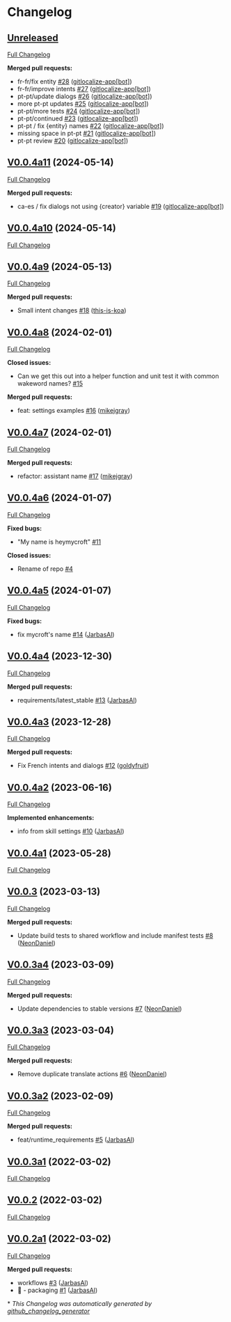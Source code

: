# Changelog

## [Unreleased](https://github.com/OpenVoiceOS/skill-ovos-personal/tree/HEAD)

[Full Changelog](https://github.com/OpenVoiceOS/skill-ovos-personal/compare/V0.0.4a11...HEAD)

**Merged pull requests:**

- fr-fr/fix entity [\#28](https://github.com/OpenVoiceOS/skill-ovos-personal/pull/28) ([gitlocalize-app[bot]](https://github.com/apps/gitlocalize-app))
- fr-fr/improve intents [\#27](https://github.com/OpenVoiceOS/skill-ovos-personal/pull/27) ([gitlocalize-app[bot]](https://github.com/apps/gitlocalize-app))
- pt-pt/update dialogs [\#26](https://github.com/OpenVoiceOS/skill-ovos-personal/pull/26) ([gitlocalize-app[bot]](https://github.com/apps/gitlocalize-app))
- more pt-pt updates [\#25](https://github.com/OpenVoiceOS/skill-ovos-personal/pull/25) ([gitlocalize-app[bot]](https://github.com/apps/gitlocalize-app))
- pt-pt/more tests [\#24](https://github.com/OpenVoiceOS/skill-ovos-personal/pull/24) ([gitlocalize-app[bot]](https://github.com/apps/gitlocalize-app))
- pt-pt/continued [\#23](https://github.com/OpenVoiceOS/skill-ovos-personal/pull/23) ([gitlocalize-app[bot]](https://github.com/apps/gitlocalize-app))
- pt-pt / fix {entity} names [\#22](https://github.com/OpenVoiceOS/skill-ovos-personal/pull/22) ([gitlocalize-app[bot]](https://github.com/apps/gitlocalize-app))
- missing space in pt-pt [\#21](https://github.com/OpenVoiceOS/skill-ovos-personal/pull/21) ([gitlocalize-app[bot]](https://github.com/apps/gitlocalize-app))
- pt-pt review [\#20](https://github.com/OpenVoiceOS/skill-ovos-personal/pull/20) ([gitlocalize-app[bot]](https://github.com/apps/gitlocalize-app))

## [V0.0.4a11](https://github.com/OpenVoiceOS/skill-ovos-personal/tree/V0.0.4a11) (2024-05-14)

[Full Changelog](https://github.com/OpenVoiceOS/skill-ovos-personal/compare/V0.0.4a10...V0.0.4a11)

**Merged pull requests:**

- ca-es / fix dialogs not using {creator} variable [\#19](https://github.com/OpenVoiceOS/skill-ovos-personal/pull/19) ([gitlocalize-app[bot]](https://github.com/apps/gitlocalize-app))

## [V0.0.4a10](https://github.com/OpenVoiceOS/skill-ovos-personal/tree/V0.0.4a10) (2024-05-14)

[Full Changelog](https://github.com/OpenVoiceOS/skill-ovos-personal/compare/V0.0.4a9...V0.0.4a10)

## [V0.0.4a9](https://github.com/OpenVoiceOS/skill-ovos-personal/tree/V0.0.4a9) (2024-05-13)

[Full Changelog](https://github.com/OpenVoiceOS/skill-ovos-personal/compare/V0.0.4a8...V0.0.4a9)

**Merged pull requests:**

- Small intent changes [\#18](https://github.com/OpenVoiceOS/skill-ovos-personal/pull/18) ([this-is-koa](https://github.com/this-is-koa))

## [V0.0.4a8](https://github.com/OpenVoiceOS/skill-ovos-personal/tree/V0.0.4a8) (2024-02-01)

[Full Changelog](https://github.com/OpenVoiceOS/skill-ovos-personal/compare/V0.0.4a7...V0.0.4a8)

**Closed issues:**

- Can we get this out into a helper function and unit test it with common wakeword names? [\#15](https://github.com/OpenVoiceOS/skill-ovos-personal/issues/15)

**Merged pull requests:**

- feat: settings examples [\#16](https://github.com/OpenVoiceOS/skill-ovos-personal/pull/16) ([mikejgray](https://github.com/mikejgray))

## [V0.0.4a7](https://github.com/OpenVoiceOS/skill-ovos-personal/tree/V0.0.4a7) (2024-02-01)

[Full Changelog](https://github.com/OpenVoiceOS/skill-ovos-personal/compare/V0.0.4a6...V0.0.4a7)

**Merged pull requests:**

- refactor: assistant name [\#17](https://github.com/OpenVoiceOS/skill-ovos-personal/pull/17) ([mikejgray](https://github.com/mikejgray))

## [V0.0.4a6](https://github.com/OpenVoiceOS/skill-ovos-personal/tree/V0.0.4a6) (2024-01-07)

[Full Changelog](https://github.com/OpenVoiceOS/skill-ovos-personal/compare/V0.0.4a5...V0.0.4a6)

**Fixed bugs:**

- "My name is heymycroft" [\#11](https://github.com/OpenVoiceOS/skill-ovos-personal/issues/11)

**Closed issues:**

- Rename of repo [\#4](https://github.com/OpenVoiceOS/skill-ovos-personal/issues/4)

## [V0.0.4a5](https://github.com/OpenVoiceOS/skill-ovos-personal/tree/V0.0.4a5) (2024-01-07)

[Full Changelog](https://github.com/OpenVoiceOS/skill-ovos-personal/compare/V0.0.4a4...V0.0.4a5)

**Fixed bugs:**

- fix mycroft's name [\#14](https://github.com/OpenVoiceOS/skill-ovos-personal/pull/14) ([JarbasAl](https://github.com/JarbasAl))

## [V0.0.4a4](https://github.com/OpenVoiceOS/skill-ovos-personal/tree/V0.0.4a4) (2023-12-30)

[Full Changelog](https://github.com/OpenVoiceOS/skill-ovos-personal/compare/V0.0.4a3...V0.0.4a4)

**Merged pull requests:**

- requirements/latest\_stable [\#13](https://github.com/OpenVoiceOS/skill-ovos-personal/pull/13) ([JarbasAl](https://github.com/JarbasAl))

## [V0.0.4a3](https://github.com/OpenVoiceOS/skill-ovos-personal/tree/V0.0.4a3) (2023-12-28)

[Full Changelog](https://github.com/OpenVoiceOS/skill-ovos-personal/compare/V0.0.4a2...V0.0.4a3)

**Merged pull requests:**

- Fix French intents and dialogs [\#12](https://github.com/OpenVoiceOS/skill-ovos-personal/pull/12) ([goldyfruit](https://github.com/goldyfruit))

## [V0.0.4a2](https://github.com/OpenVoiceOS/skill-ovos-personal/tree/V0.0.4a2) (2023-06-16)

[Full Changelog](https://github.com/OpenVoiceOS/skill-ovos-personal/compare/V0.0.4a1...V0.0.4a2)

**Implemented enhancements:**

- info from skill settings [\#10](https://github.com/OpenVoiceOS/skill-ovos-personal/pull/10) ([JarbasAl](https://github.com/JarbasAl))

## [V0.0.4a1](https://github.com/OpenVoiceOS/skill-ovos-personal/tree/V0.0.4a1) (2023-05-28)

[Full Changelog](https://github.com/OpenVoiceOS/skill-ovos-personal/compare/V0.0.3...V0.0.4a1)

## [V0.0.3](https://github.com/OpenVoiceOS/skill-ovos-personal/tree/V0.0.3) (2023-03-13)

[Full Changelog](https://github.com/OpenVoiceOS/skill-ovos-personal/compare/V0.0.3a4...V0.0.3)

**Merged pull requests:**

- Update build tests to shared workflow and include manifest tests [\#8](https://github.com/OpenVoiceOS/skill-ovos-personal/pull/8) ([NeonDaniel](https://github.com/NeonDaniel))

## [V0.0.3a4](https://github.com/OpenVoiceOS/skill-ovos-personal/tree/V0.0.3a4) (2023-03-09)

[Full Changelog](https://github.com/OpenVoiceOS/skill-ovos-personal/compare/V0.0.3a3...V0.0.3a4)

**Merged pull requests:**

- Update dependencies to stable versions [\#7](https://github.com/OpenVoiceOS/skill-ovos-personal/pull/7) ([NeonDaniel](https://github.com/NeonDaniel))

## [V0.0.3a3](https://github.com/OpenVoiceOS/skill-ovos-personal/tree/V0.0.3a3) (2023-03-04)

[Full Changelog](https://github.com/OpenVoiceOS/skill-ovos-personal/compare/V0.0.3a2...V0.0.3a3)

**Merged pull requests:**

- Remove duplicate translate actions [\#6](https://github.com/OpenVoiceOS/skill-ovos-personal/pull/6) ([NeonDaniel](https://github.com/NeonDaniel))

## [V0.0.3a2](https://github.com/OpenVoiceOS/skill-ovos-personal/tree/V0.0.3a2) (2023-02-09)

[Full Changelog](https://github.com/OpenVoiceOS/skill-ovos-personal/compare/V0.0.3a1...V0.0.3a2)

**Merged pull requests:**

- feat/runtime\_requirements [\#5](https://github.com/OpenVoiceOS/skill-ovos-personal/pull/5) ([JarbasAl](https://github.com/JarbasAl))

## [V0.0.3a1](https://github.com/OpenVoiceOS/skill-ovos-personal/tree/V0.0.3a1) (2022-03-02)

[Full Changelog](https://github.com/OpenVoiceOS/skill-ovos-personal/compare/V0.0.2...V0.0.3a1)

## [V0.0.2](https://github.com/OpenVoiceOS/skill-ovos-personal/tree/V0.0.2) (2022-03-02)

[Full Changelog](https://github.com/OpenVoiceOS/skill-ovos-personal/compare/V0.0.2a1...V0.0.2)

## [V0.0.2a1](https://github.com/OpenVoiceOS/skill-ovos-personal/tree/V0.0.2a1) (2022-03-02)

[Full Changelog](https://github.com/OpenVoiceOS/skill-ovos-personal/compare/5c02b2a7cf7f5950a0e252e194c40e37012ce264...V0.0.2a1)

**Merged pull requests:**

- workflows [\#3](https://github.com/OpenVoiceOS/skill-ovos-personal/pull/3) ([JarbasAl](https://github.com/JarbasAl))
- :tada: - packaging [\#1](https://github.com/OpenVoiceOS/skill-ovos-personal/pull/1) ([JarbasAl](https://github.com/JarbasAl))



\* *This Changelog was automatically generated by [github_changelog_generator](https://github.com/github-changelog-generator/github-changelog-generator)*
